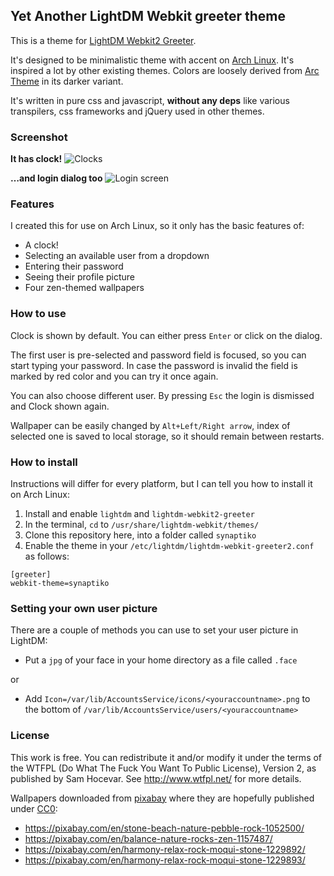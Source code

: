 ## Yet Another LightDM Webkit greeter theme

This is a theme for [LightDM Webkit2 Greeter](https://aur.archlinux.org/packages/lightdm-webkit2-greeter).

It's designed to be minimalistic theme with accent on [Arch Linux](https://www.archlinux.org). It's inspired a lot by other existing themes. Colors are loosely derived from [Arc Theme](https://github.com/horst3180/arc-theme/) in its darker variant.

It's written in pure css and javascript, **without any deps** like various transpilers, css frameworks and jQuery used in other themes.

### Screenshot

**It has clock!**
![Clocks](/../screenshots/preview.png?raw=true)

**…and login dialog too**
![Login screen](/../screenshots/preview.png?raw=true)

### Features

I created this for use on Arch Linux, so it only has the basic features of:

- A clock!
- Selecting an available user from a dropdown
- Entering their password
- Seeing their profile picture
- Four zen-themed wallpapers

### How to use

Clock is shown by default. You can either press `Enter` or click on the dialog.

The first user is pre-selected and password field is focused, so you can start typing your password. In case the password is invalid the field is marked by red color and you can try it once again.

You can also choose different user. By pressing `Esc` the login is dismissed and Clock shown again.

Wallpaper can be easily changed by `Alt+Left/Right arrow`, index of selected one is saved to local storage, so it should remain between restarts.

### How to install

Instructions will differ for every platform, but I can tell you how to install it on Arch Linux:

1. Install and enable `lightdm` and `lightdm-webkit2-greeter`
2. In the terminal, `cd` to `/usr/share/lightdm-webkit/themes/`
3. Clone this repository here, into a folder called `synaptiko`
4. Enable the theme in your `/etc/lightdm/lightdm-webkit-greeter2.conf` as follows:

```
[greeter]
webkit-theme=synaptiko
```

### Setting your own user picture

There are a couple of methods you can use to set your user picture in LightDM:

- Put a `jpg` of your face in your home directory as a file called `.face`

or

- Add `Icon=/var/lib/AccountsService/icons/<youraccountname>.png` to the bottom of `/var/lib/AccountsService/users/<youraccountname>`

### License

This work is free. You can redistribute it and/or modify it under the terms of the WTFPL (Do What The Fuck You Want To Public License), Version 2, as published by Sam Hocevar. See http://www.wtfpl.net/ for more details.

Wallpapers downloaded from [pixabay](https://pixabay.com/) where they are hopefully published under [CC0](https://creativecommons.org/choose/zero/):
- https://pixabay.com/en/stone-beach-nature-pebble-rock-1052500/
- https://pixabay.com/en/balance-nature-rocks-zen-1157487/
- https://pixabay.com/en/harmony-relax-rock-moqui-stone-1229892/
- https://pixabay.com/en/harmony-relax-rock-moqui-stone-1229893/
